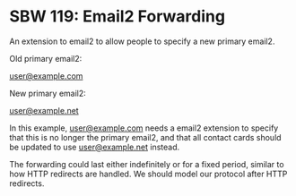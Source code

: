 SBW 119: Email2 Forwarding
==========================

An extension to email2 to allow people to specify a new primary email2.

Old primary email2:

user@example.com

New primary email2:

user@example.net

In this example, user@example.com needs a email2 extension to specify that this
is no longer the primary email2, and that all contact cards should be updated
to use user@example.net instead.

The forwarding could last either indefinitely or for a fixed period, similar to
how HTTP redirects are handled. We should model our protocol after HTTP
redirects.